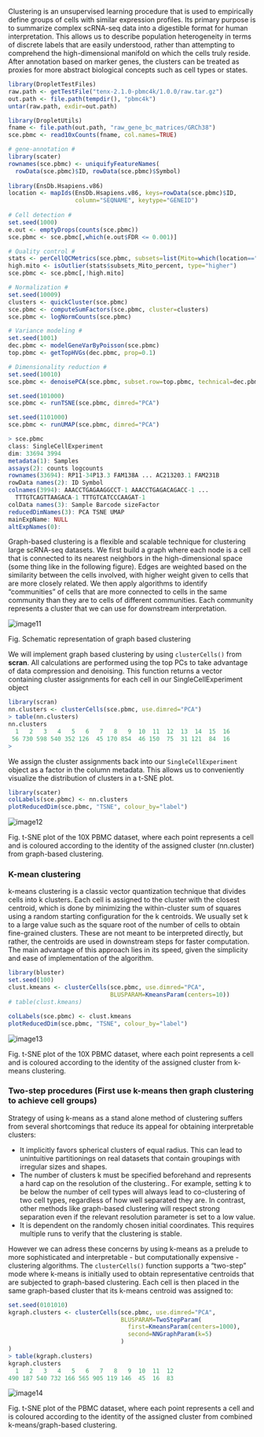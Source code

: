 Clustering is an unsupervised learning procedure that is used to empirically define groups of cells with similar expression profiles. Its primary purpose is to summarize complex scRNA-seq data into a digestible format for human interpretation. This allows us to describe population heterogeneity in terms of discrete labels that are easily understood, rather than attempting to comprehend the high-dimensional manifold on which the cells truly reside. After annotation based on marker genes, the clusters can be treated as proxies for more abstract biological concepts such as cell types or states.

```r
library(DropletTestFiles)
raw.path <- getTestFile("tenx-2.1.0-pbmc4k/1.0.0/raw.tar.gz")
out.path <- file.path(tempdir(), "pbmc4k")
untar(raw.path, exdir=out.path)

library(DropletUtils)
fname <- file.path(out.path, "raw_gene_bc_matrices/GRCh38")
sce.pbmc <- read10xCounts(fname, col.names=TRUE)

# gene-annotation #
library(scater)
rownames(sce.pbmc) <- uniquifyFeatureNames(
  rowData(sce.pbmc)$ID, rowData(sce.pbmc)$Symbol)
  
library(EnsDb.Hsapiens.v86)
location <- mapIds(EnsDb.Hsapiens.v86, keys=rowData(sce.pbmc)$ID, 
                   column="SEQNAME", keytype="GENEID")
                   
# Cell detection #
set.seed(1000)
e.out <- emptyDrops(counts(sce.pbmc))
sce.pbmc <- sce.pbmc[,which(e.out$FDR <= 0.001)]

# Quality control #
stats <- perCellQCMetrics(sce.pbmc, subsets=list(Mito=which(location=="MT")))
high.mito <- isOutlier(stats$subsets_Mito_percent, type="higher")
sce.pbmc <- sce.pbmc[,!high.mito]

# Normalization # 
set.seed(10009)
clusters <- quickCluster(sce.pbmc)
sce.pbmc <- computeSumFactors(sce.pbmc, cluster=clusters)
sce.pbmc <- logNormCounts(sce.pbmc)

# Variance modeling #
set.seed(1001)
dec.pbmc <- modelGeneVarByPoisson(sce.pbmc)
top.pbmc <- getTopHVGs(dec.pbmc, prop=0.1)

# Dimensionality reduction # 
set.seed(10010)
sce.pbmc <- denoisePCA(sce.pbmc, subset.row=top.pbmc, technical=dec.pbmc)

set.seed(101000)
sce.pbmc <- runTSNE(sce.pbmc, dimred="PCA")

set.seed(1101000)
sce.pbmc <- runUMAP(sce.pbmc, dimred="PCA")

> sce.pbmc
class: SingleCellExperiment 
dim: 33694 3994 
metadata(1): Samples
assays(2): counts logcounts
rownames(33694): RP11-34P13.3 FAM138A ... AC213203.1 FAM231B
rowData names(2): ID Symbol
colnames(3994): AAACCTGAGAAGGCCT-1 AAACCTGAGACAGACC-1 ...
  TTTGTCAGTTAAGACA-1 TTTGTCATCCCAAGAT-1
colData names(3): Sample Barcode sizeFactor
reducedDimNames(3): PCA TSNE UMAP
mainExpName: NULL
altExpNames(0):
```

Graph-based clustering is a flexible and scalable technique for clustering large scRNA-seq datasets. We first build a graph where each node is a cell that is connected to its nearest neighbors in the high-dimensional space (some thing like in the following figure). Edges are weighted based on the similarity between the cells involved, with higher weight given to cells that are more closely related. We then apply algorithms to identify “communities” of cells that are more connected to cells in the same community than they are to cells of different communities. Each community represents a cluster that we can use for downstream interpretation.

![image11](https://user-images.githubusercontent.com/85447250/212389295-f3b3ebf0-8b6e-480a-a337-31332b53daca.png)

Fig. Schematic representation of graph based clustering

We will implement graph based clustering by using `clusterCells()` from  **scran**. All calculations are performed using the top PCs to take advantage of data compression and denoising. This function returns a vector containing cluster assignments for each cell in our SingleCellExperiment object

```r
library(scran)
nn.clusters <- clusterCells(sce.pbmc, use.dimred="PCA")
> table(nn.clusters)
nn.clusters
  1   2   3   4   5   6   7   8   9  10  11  12  13  14  15  16 
 56 730 598 540 352 126  45 170 854  46 150  75  31 121  84  16 
> 
```
We assign the cluster assignments back into our `SingleCellExperiment` object as a factor in the column metadata. This allows us to conveniently visualize the distribution of clusters in a t-SNE plot.

```r
library(scater)
colLabels(sce.pbmc) <- nn.clusters
plotReducedDim(sce.pbmc, "TSNE", colour_by="label")
```

![image12](https://user-images.githubusercontent.com/85447250/212417830-55f5c690-a382-4d8e-ab85-f314771368eb.png)

Fig. t-SNE plot of the 10X PBMC dataset, where each point represents a cell and is coloured according to the identity of the assigned cluster (nn.cluster) from graph-based clustering.

### K-mean clustering 

k-means clustering is a classic vector quantization technique that divides cells into k clusters. Each cell is assigned to the cluster with the closest centroid, which is done by minimizing the within-cluster sum of squares using a random starting configuration for the k centroids. We usually set k to a large value such as the square root of the number of cells to obtain fine-grained clusters. These are not meant to be interpreted directly, but rather, the centroids are used in downstream steps for faster computation. The main advantage of this approach lies in its speed, given the simplicity and ease of implementation of the algorithm.

```r
library(bluster)
set.seed(100)
clust.kmeans <- clusterCells(sce.pbmc, use.dimred="PCA", 
                             BLUSPARAM=KmeansParam(centers=10))
# table(clust.kmeans)

colLabels(sce.pbmc) <- clust.kmeans
plotReducedDim(sce.pbmc, "TSNE", colour_by="label")
```
![image13](https://user-images.githubusercontent.com/85447250/212501862-57612560-6a3b-4ff6-8a55-4e137409366c.png)

Fig. t-SNE plot of the 10X PBMC dataset, where each point represents a cell and is coloured according to the identity of the assigned cluster from k-means clustering. 


### Two-step procedures (First use k-means then graph clustering to achieve cell groups)

Strategy of using k-means as a stand alone method of clustering suffers from several shortcomings that reduce its appeal for obtaining interpretable clusters:

+ It implicitly favors spherical clusters of equal radius. This can lead to unintuitive partitionings on real datasets that contain groupings with irregular sizes and shapes.
+ The number of clusters k must be specified beforehand and represents a hard cap on the resolution of the clustering.. For example, setting k to be below the number of cell types will always lead to co-clustering of two cell types, regardless of how well separated they are. In contrast, other methods like graph-based clustering will respect strong separation even if the relevant resolution parameter is set to a low value.
+ It is dependent on the randomly chosen initial coordinates. This requires multiple runs to verify that the clustering is stable.

However we can adress these concerns by using k-means as a prelude to more sophisticated and interpretable - but computationally expensive - clustering algorithms. The `clusterCells()` function supports a “two-step” mode where k-means is initially used to obtain representative centroids that are subjected to graph-based clustering. Each cell is then placed in the same graph-based cluster that its k-means centroid was assigned to:

```r
set.seed(0101010)
kgraph.clusters <- clusterCells(sce.pbmc, use.dimred="PCA",
                                BLUSPARAM=TwoStepParam(
                                  first=KmeansParam(centers=1000),
                                  second=NNGraphParam(k=5)
                                )
)
> table(kgraph.clusters)
kgraph.clusters
  1   2   3   4   5   6   7   8   9  10  11  12 
490 187 540 732 166 565 905 119 146  45  16  83 
```

![image14](https://user-images.githubusercontent.com/85447250/212503651-37ae3160-79af-449a-8710-34a6c3326280.png)

Fig. t-SNE plot of the PBMC dataset, where each point represents a cell and is coloured according to the identity of the assigned cluster from combined k-means/graph-based clustering.












